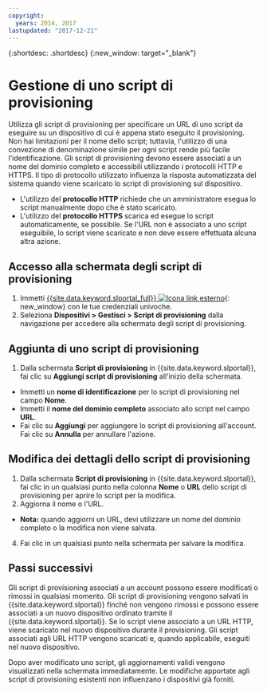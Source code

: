 ```yaml
---
copyright:
  years: 2014, 2017
lastupdated: "2017-12-21"
---
```


{:shortdesc: .shortdesc}
{:new_window: target="_blank"}

# Gestione di uno script di provisioning 

Utilizza gli script di provisioning per specificare un URL di uno script da eseguire su un dispositivo di cui è appena stato eseguito il provisioning. Non hai limitazioni per il nome dello script; tuttavia, l'utilizzo di una convezione di denominazione simile per ogni script rende più facile l'identificazione. Gli script di provisioning devono essere associati a un nome del dominio completo e accessibili utilizzando i protocolli HTTP e HTTPS. Il tipo di protocollo utilizzato influenza la risposta automatizzata del sistema quando viene scaricato lo script di provisioning sul dispositivo.

* L'utilizzo del **protocollo HTTP** richiede che un amministratore esegua lo script manualmente dopo che è stato scaricato.
* L'utilizzo del **protocollo HTTPS** scarica ed esegue lo script automaticamente, se possibile. Se l'URL non è associato a uno script eseguibile, lo script viene scaricato e non deve essere effettuata alcuna altra azione.

## Accesso alla schermata degli script di provisioning
1. Immetti [{{site.data.keyword.slportal_full}} ![Icona link esterno](../icons/launch-glyph.svg "Icona link esterno")](https://control.softlayer.com/){: new_window} con le tue credenziali univoche.
2. Seleziona **Dispositivi > Gestisci > Script di provisioning** dalla navigazione per accedere alla schermata degli script di provisioning.


## Aggiunta di uno script di provisioning

1. Dalla schermata **Script di provisioning** in {{site.data.keyword.slportal}}, fai clic su **Aggiungi script di provisioning** all'inizio della schermata.
* Immetti un **nome di identificazione** per lo script di provisioning nel campo **Nome**.
* Immetti il **nome del dominio completo** associato allo script nel campo **URL**.
* Fai clic su **Aggiungi** per aggiungere lo script di provisioning all'account. Fai clic su **Annulla** per annullare l'azione.

## Modifica dei dettagli dello script di provisioning

1. Dalla schermata **Script di provisioning** in {{site.data.keyword.slportal}}, fai clic in un qualsiasi punto nella colonna **Nome** o **URL** dello script di provisioning per aprire lo script per la modifica.
3. Aggiorna il nome o l'URL.
  * **Nota:** quando aggiorni un URL, devi utilizzare un nome del dominio completo o la modifica non viene salvata.
4. Fai clic in un qualsiasi punto nella schermata per salvare la modifica.

## Passi successivi

Gli script di provisioning associati a un account possono essere modificati o rimossi in qualsiasi momento. Gli script di provisioning vengono salvati in {{site.data.keyword.slportal}} finché non vengono rimossi e possono essere associati a un nuovo dispositivo ordinato tramite il {{site.data.keyword.slportal}}. Se lo script viene associato a un URL HTTP, viene scaricato nel nuovo dispositivo durante il provisioning. Gli script associati agli URL HTTP vengono scaricati e, quando applicabile, eseguiti nel nuovo dispositivo.

Dopo aver modificato uno script, gli aggiornamenti validi vengono visualizzati nella schermata immediatamente. Le modifiche apportate agli script di provisioning esistenti non influenzano i dispositivi già forniti.
